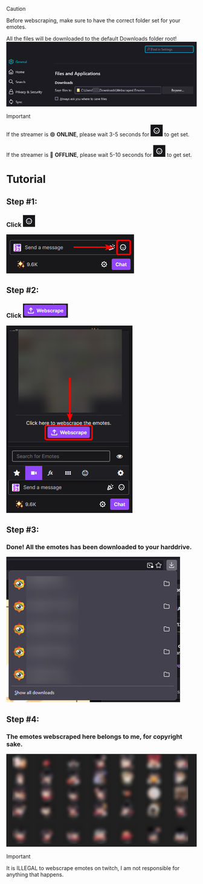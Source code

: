 > [!CAUTION]
> Before webscraping, make sure to have the correct folder set for your emotes.
> 
> All the files will be downloaded to the default Downloads folder root!
> ![set downloads path](./tutorial/firefox_eohu2p0MXEd.png)

> [!IMPORTANT]
> If the streamer is :green_circle: **ONLINE**, please wait 3-5 seconds for ![emote menu](./tutorial/firefox_eohgpnVNmrf.png) to get set.
> 
> If the streamer is :red_circle: **OFFLINE**, please wait 5-10 seconds for ![emote menu](./tutorial/firefox_eohgpnVNmrf.png) to get set.

# **Tutorial**
## **Step #1:**
### Click ![emote menu](./tutorial/firefox_eohgpnVNmrf.png)
![emote menu](./tutorial/firefox_eohIbtensYf.png)

## **Step #2:**
### Click ![webscrape button](./tutorial/firefox_eoh1ZVO2u4P.png)
![emote menu](./tutorial/firefox_eohoEmyDIGK.png)

## **Step #3:**
### Done! All the emotes has been downloaded to your harddrive.
![webscrape button](./tutorial/firefox_eohLzGwHSwP.png)

## **Step #4:**
### The emotes webscraped here belongs to **me**, for copyright sake.
![webscrape button](./tutorial/explorer_eoh8bLSK6eR.png)

> [!IMPORTANT]
> It is ILLEGAL to webscrape emotes on twitch, I am not responsible for anything that happens.